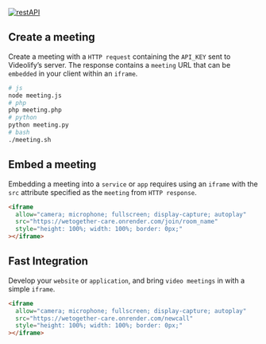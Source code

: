 [![restAPI](restAPI.png)](https://wetogether-care.onrender.com/api/v1/docs)

## Create a meeting

Create a meeting with a `HTTP request` containing the `API_KEY` sent to Videolify’s server. The response contains a `meeting` URL that can be `embedded` in your client within an `iframe`.

```bash
# js
node meeting.js
# php
php meeting.php
# python
python meeting.py
# bash
./meeting.sh
```

## Embed a meeting

Embedding a meeting into a `service` or `app` requires using an `iframe` with the `src` attribute specified as the `meeting` from `HTTP response`.

```html
<iframe
  allow="camera; microphone; fullscreen; display-capture; autoplay"
  src="https://wetogether-care.onrender.com/join/room_name"
  style="height: 100%; width: 100%; border: 0px;"
></iframe>
```

## Fast Integration

Develop your `website` or `application`, and bring `video meetings` in with a simple `iframe`.

```html
<iframe
  allow="camera; microphone; fullscreen; display-capture; autoplay"
  src="https://wetogether-care.onrender.com/newcall"
  style="height: 100%; width: 100%; border: 0px;"
></iframe>
```
